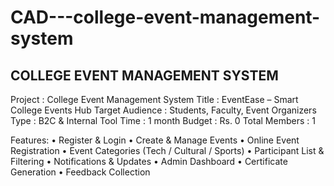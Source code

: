 # CAD---college-event-management-system

COLLEGE EVENT MANAGEMENT SYSTEM
--------------------------------

Project         :	College Event Management System
Title           :	EventEase – Smart College Events Hub
Target Audience :	Students, Faculty, Event Organizers
Type            :	B2C & Internal Tool
Time            :	1 month
Budget          :	Rs. 0
Total Members   :	1

Features:
    • Register & Login
    • Create & Manage Events
    • Online Event Registration
    • Event Categories (Tech / Cultural / Sports)
    • Participant List & Filtering
    • Notifications & Updates
    • Admin Dashboard
    • Certificate Generation
    • Feedback Collection
